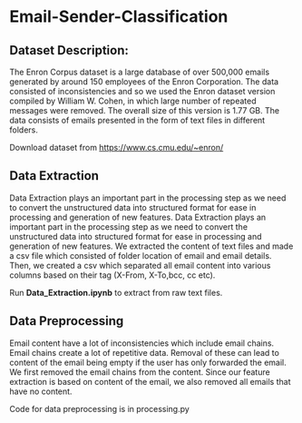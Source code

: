 # Email-Sender-Classification

## Dataset Description:
The Enron Corpus dataset is a large database of over 500,000 emails generated by around 150 employees of the Enron Corporation. The data 
consisted of inconsistencies and so we used the Enron dataset version compiled by William W. Cohen, in which large number of repeated
messages were removed. The overall size of this version is 1.77 GB. The data consists of emails presented in the form of text files in 
different folders.

Download dataset from https://www.cs.cmu.edu/~enron/

## Data Extraction
Data Extraction plays an important part in the processing step as we need to convert the unstructured data into structured format for ease
in processing and generation of new features. Data Extraction plays an important part in the processing step as we need to convert the 
unstructured data into structured format for ease in processing and generation of new features. We extracted the content of text files and
made a csv file which consisted of folder location of email and email details. Then, we created a csv which separated all email content 
into various columns based on their tag (X-From, X-To,bcc, cc etc).

Run <b>Data_Extraction.ipynb</b> to extract from raw text files.

## Data Preprocessing
Email content have a lot of inconsistencies which include email chains. Email chains create a lot of repetitive data. Removal of these can
lead to content of the email being empty if the user has only forwarded the email. We first removed the email chains from the content.
Since our feature extraction is based on content of the email, we also removed all emails that have no content.

Code for data preprocessing is in processing.py
